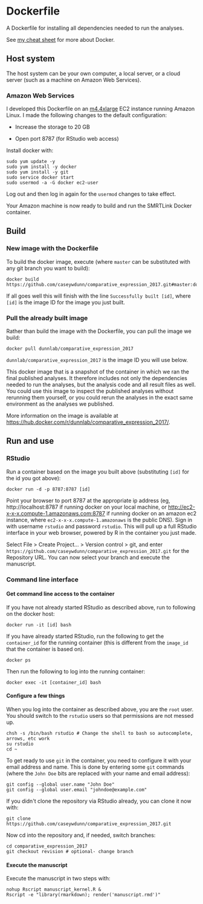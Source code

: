 # Dockerfile

A Dockerfile for installing all dependencies needed to run the analyses.

See [my cheat sheet](https://gist.github.com/caseywdunn/34aac3d1993f9b3340496e9294239d3d) for more about Docker.

## Host system

The host system can be your own computer, a local server, or a cloud server (such as a machine on Amazon Web Services).

### Amazon Web Services

I developed this Dockerfile on an [m4.4xlarge](https://aws.amazon.com/ec2/instance-types/) EC2 instance running Amazon Linux. I made the following changes to the default configuration:

- Increase the storage to 20 GB

- Open port 8787 (for RStudio web access)

Install docker with:

    sudo yum update -y
    sudo yum install -y docker
    sudo yum install -y git
    sudo service docker start
    sudo usermod -a -G docker ec2-user

Log out and then log in again for the `usermod` changes to take effect.

Your Amazon machine is now ready to build and run the SMRTLink Docker container.

## Build

### New image with the Dockerfile

To build the docker image, execute (where `master` can be substituted with any git branch you want to build):

    docker build https://github.com/caseywdunn/comparative_expression_2017.git#master:docker

If all goes well this will finish with the line `Successfully built [id]`, where `[id]` is the image ID for the image you just built.

### Pull the already built image

Rather than build the image with the Dockerfile, you can pull the image we build:

    docker pull dunnlab/comparative_expression_2017

`dunnlab/comparative_expression_2017` is the image ID you will use below.

This docker image that is a snapshot of the container in which we ran the
final published analyses. It therefore includes not only the dependencies
needed to run the analyses, but the analysis code and all result files
as well. You could use this image to inspect the published analyses without
rerunning them yourself, or you could rerun the analyses in the exact same
environment as the analyses we published.

More information on the image is available at
https://hub.docker.com/r/dunnlab/comparative_expression_2017/.

## Run and use

### RStudio

Run a container based on the image you built above (substituting `[id]` for the id you got above):

    docker run -d -p 8787:8787 [id]

Point your browser to port 8787 at the appropriate ip address (eg, http://localhost:8787 if running docker on your local machine, or http://ec2-x-x-x.compute-1.amazonaws.com:8787 if running docker on an amazon ec2 instance, where `ec2-x-x-x.compute-1.amazonaws` is the public DNS). Sign in with username `rstudio` and password `rstudio`. This will pull up a full RStudio interface in your web browser, powered by R in the container you just made.

Select File > Create Project... > Version control > git, and enter `https://github.com/caseywdunn/comparative_expression_2017.git` for the Repository URL. You can now select your branch and execute the manuscript.

### Command line interface

#### Get command line access to the container
If you have not already started RStudio as described above, run to following on the docker host:

    docker run -it [id] bash

If you have already started RStudio, run the following to get the `container_id` for the running container (this is different from the `image_id` that the container is based on).

    docker ps

Then run the following to log into the running container:

    docker exec -it [container_id] bash

#### Configure a few things

When you log into the container as described above, you are the `root` user. You should switch to the `rstudio` users
so that permissions are not messed up.

    chsh -s /bin/bash rstudio # Change the shell to bash so autocomplete, arrows, etc work
    su rstudio
    cd ~

To get ready to use `git` in the container, you need to configure it with your email address and name. This is done by  entering some `git` commands (where the `John Doe` bits are replaced with your name and email address):

    git config --global user.name "John Doe"
    git config --global user.email "johndoe@example.com"

If you didn't clone the repository via RStudio already, you can clone it now with:

    git clone https://github.com/caseywdunn/comparative_expression_2017.git

Now cd into the repository and, if needed, switch branches:

    cd comparative_expression_2017
    git checkout revision # optional- change branch

#### Execute the manuscript

Execute the manuscript in two steps with:

    nohup Rscript manuscript_kernel.R &
    Rscript -e "library(rmarkdown); render('manuscript.rmd')"
